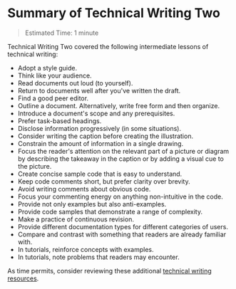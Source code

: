 # Summary of Technical Writing Two

> Estimated Time: 1 minute

Technical Writing Two covered the following intermediate lessons of technical writing:

* Adopt a style guide.
* Think like your audience.
* Read documents out loud (to yourself).
* Return to documents well after you've written the draft.
* Find a good peer editor.
* Outline a document. Alternatively, write free form and then organize.
* Introduce a document's scope and any prerequisites.
* Prefer task-based headings.
* Disclose information progressively (in some situations).
* Consider writing the caption before creating the illustration.
* Constrain the amount of information in a single drawing.
* Focus the reader's attention on the relevant part of a picture or diagram by describing the takeaway in the caption or by adding a visual cue to the picture.
* Create concise sample code that is easy to understand.
* Keep code comments short, but prefer clarity over brevity.
* Avoid writing comments about obvious code.
* Focus your commenting energy on anything non-intuitive in the code.
* Provide not only examples but also anti-examples.
* Provide code samples that demonstrate a range of complexity.
* Make a practice of continuous revision.
* Provide different documentation types for different categories of users.
* Compare and contrast with something that readers are already familiar with.
* In tutorials, reinforce concepts with examples.
* In tutorials, note problems that readers may encounter.

As time permits, consider reviewing these additional [technical writing resources]().
